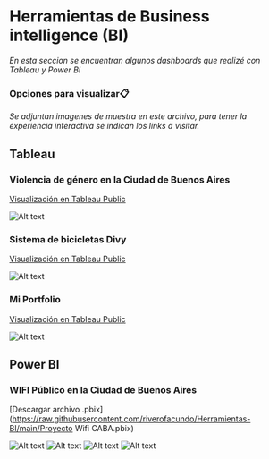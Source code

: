 # Herramientas de Business intelligence (BI)

_En esta seccion se encuentran algunos dashboards que realizé con Tableau y Power BI_

### Opciones para visualizar📋

_Se adjuntan imagenes de muestra en este archivo, para tener la experiencia interactiva se indican los links a visitar._


## Tableau

### Violencia de género en la Ciudad de Buenos Aires

[Visualización en Tableau Public](https://public.tableau.com/views/Violencia_16155227022730/Dashboard2?:language=es&:display_count=y&:toolbar=n&:origin=viz_share_link)


![Alt text](https://raw.githubusercontent.com/riverofacundo/Herramientas-BI/main/Género.png "Optional Title")

### Sistema de bicicletas Divy

[Visualización en Tableau Public](https://public.tableau.com/views/2_4_highlighter_16139309135190/Whoaretheriders?:language=es&:display_count=y&:origin=viz_share_link)

![Alt text](https://raw.githubusercontent.com/riverofacundo/Herramientas-BI/main/Divy.png "Optional Title")

### Mi Portfolio

[Visualización en Tableau Public](https://public.tableau.com/views/3_4_My_investments_16209285634920/MyPortfolio?:language=es&:display_count=y&:origin=viz_share_link)

![Alt text](https://raw.githubusercontent.com/riverofacundo/Herramientas-BI/main/Portfolio.png "Optional Title")

## Power BI

### WIFI Público en la Ciudad de Buenos Aires

[Descargar archivo .pbix](https://raw.githubusercontent.com/riverofacundo/Herramientas-BI/main/Proyecto Wifi CABA.pbix)

![Alt text](https://raw.githubusercontent.com/riverofacundo/Herramientas-BI/main/Wifi1.jpg "Optional Title")
![Alt text](https://raw.githubusercontent.com/riverofacundo/Herramientas-BI/main/Wifi2.jpg "Optional Title")
![Alt text](https://raw.githubusercontent.com/riverofacundo/Herramientas-BI/main/Wifi3.jpg "Optional Title")
![Alt text](https://raw.githubusercontent.com/riverofacundo/Herramientas-BI/main/Wifi4.jpg "Optional Title")
